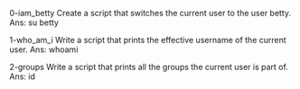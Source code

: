 0-iam_betty
Create a script that switches the current user to the user betty.
Ans: su betty

1-who_am_i
Write a script that prints the effective username of the current user.
Ans: whoami

2-groups
Write a script that prints all the groups the current user is part of.
Ans: id


